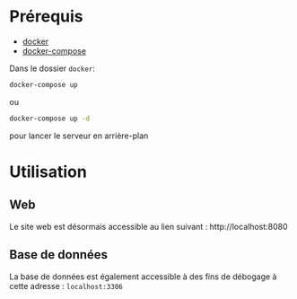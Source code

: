 # Prérequis

- [docker](https://docs.docker.com/install/)
- [docker-compose](https://docs.docker.com/compose/install/)

Dans le dossier `docker`:

```bash
docker-compose up
```

ou

```bash
docker-compose up -d
```
pour lancer le serveur en arrière-plan
# Utilisation

## Web

Le site web est désormais accessible au lien suivant : http://localhost:8080
## Base de données

La base de données est également accessible à des fins de débogage à cette adresse : `localhost:3306`
